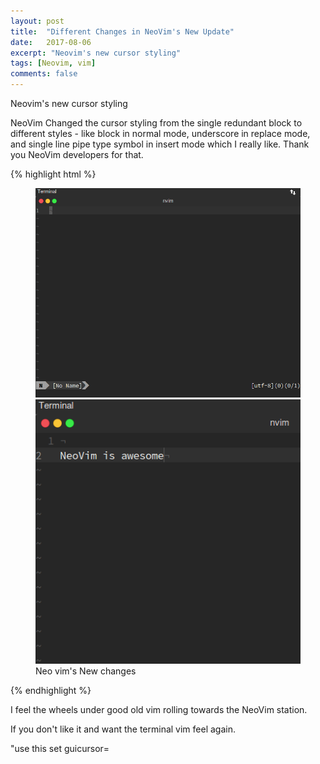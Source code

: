 ```yaml
---
layout: post
title:  "Different Changes in NeoVim's New Update"
date:   2017-08-06
excerpt: "Neovim's new cursor styling"
tags: [Neovim, vim]
comments: false
---
```


Neovim's new cursor styling

NeoVim Changed the cursor styling from the single redundant block to different styles - like block in normal mode, underscore in replace mode,
and single line pipe type symbol in insert mode which I really like. Thank you NeoVim developers for that.

{% highlight html %}
<figure class="half">
    <a href="assets/img/screenshot1.png"><img src="assets/img/screenshot1.png"></a>
    <a href="assets/img/screenshot2.png"><img src="assets/img/screenshot2.png"></a>
    <figcaption>Neo vim's New changes</figcaption>
</figure>
{% endhighlight %}


I feel the wheels under good old vim rolling towards the NeoVim station.

If you don't like it and want the terminal vim feel again.

"use this
set  guicursor=
